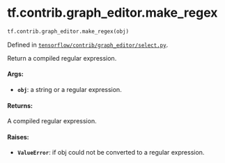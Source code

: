 <div itemscope itemtype="http://developers.google.com/ReferenceObject">
<meta itemprop="name" content="tf.contrib.graph_editor.make_regex" />
</div>

# tf.contrib.graph_editor.make_regex

``` python
tf.contrib.graph_editor.make_regex(obj)
```



Defined in [`tensorflow/contrib/graph_editor/select.py`](https://www.tensorflow.org/code/tensorflow/contrib/graph_editor/select.py).

Return a compiled regular expression.

#### Args:

* <b>`obj`</b>: a string or a regular expression.

#### Returns:

A compiled regular expression.

#### Raises:

* <b>`ValueError`</b>: if obj could not be converted to a regular expression.